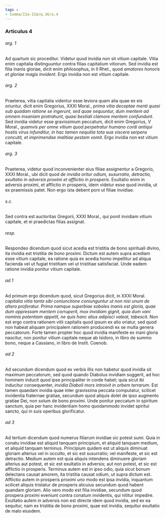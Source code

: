 ```yaml
---
tags : 
- Summa/IIa-IIæ/q.36/a.4
---
```


### Articulus 4

###### arg. 1
Ad quartum sic proceditur. Videtur quod invidia non sit vitium capitale. Vitia enim capitalia distinguuntur contra filias capitalium vitiorum. Sed invidia est filia inanis gloriae, dicit enim philosophus, in II Rhet., quod *amatores honoris et gloriae magis invident*. Ergo invidia non est vitium capitale.

###### arg. 2
Praeterea, vitia capitalia videntur esse leviora quam alia quae ex eis oriuntur, dicit enim Gregorius, XXXI Moral., *prima vitia deceptae menti quasi sub quadam ratione se ingerunt, sed quae sequuntur, dum mentem ad omnem insaniam protrahunt, quasi bestiali clamore mentem confundunt*. Sed invidia videtur esse gravissimum peccatum, dicit enim Gregorius, V Moral., *quamvis per omne vitium quod perpetratur humano cordi antiqui hostis virus infunditur, in hac tamen nequitia tota sua viscera serpens concutit, et imprimendae malitiae pestem vomit*. Ergo invidia non est vitium capitale.

###### arg. 3
Praeterea, videtur quod inconvenienter eius filiae assignentur a Gregorio, XXXI Moral., ubi dicit quod *de invidia oritur odium, susurratio, detractio, exultatio in adversis proximi et afflictio in prosperis*. Exultatio enim in adversis proximi, et afflictio in prosperis, idem videtur esse quod invidia, ut ex praemissis patet. Non ergo ista debent poni ut filiae invidiae.

###### s.c.
Sed contra est auctoritas Gregorii, XXXI Moral., qui ponit invidiam vitium capitale, et ei praedictas filias assignat.

###### resp.
Respondeo dicendum quod sicut acedia est tristitia de bono spirituali divino, ita invidia est tristitia de bono proximi. Dictum est autem supra acediam esse vitium capitale, ea ratione quia ex acedia homo impellitur ad aliqua facienda vel ut fugiat tristitiam vel ut tristitiae satisfaciat. Unde eadem ratione invidia ponitur vitium capitale.

###### ad 1
Ad primum ergo dicendum quod, sicut Gregorius dicit, in XXXI Moral. *capitalia vitia tanta sibi coniunctione coniunguntur ut non nisi unum de altero proferatur. Prima namque superbiae soboles inanis est gloria, quae dum oppressam mentem corruperit, mox invidiam gignit, quia dum vani nominis potentiam appetit, ne quis hanc alius adipisci valeat, tabescit*. Non est ergo contra rationem vitii capitalis quod ipsum ex alio oriatur, sed quod non habeat aliquam principalem rationem producendi ex se multa genera peccatorum. Forte tamen propter hoc quod invidia manifeste ex inani gloria nascitur, non ponitur vitium capitale neque ab Isidoro, in libro de summo bono, neque a Cassiano, in libro de Instit. Coenob.

###### ad 2
Ad secundum dicendum quod ex verbis illis non habetur quod invidia sit maximum peccatorum, sed quod quando Diabolus invidiam suggerit, ad hoc hominem inducit quod ipse principaliter in corde habet; quia sicut ibi inducitur consequenter, *invidia Diaboli mors introivit in orbem terrarum*. Est tamen quaedam invidia quae inter gravissima peccata computatur, scilicet invidentia fraternae gratiae, secundum quod aliquis dolet de ipso augmento gratiae Dei, non solum de bono proximi. Unde ponitur peccatum in spiritum sanctum, quia per hanc invidentiam homo quodammodo invidet spiritui sancto, qui in suis operibus glorificatur.

###### ad 3
Ad tertium dicendum quod numerus filiarum invidiae sic potest sumi. Quia in conatu invidiae est aliquid tanquam principium, et aliquid tanquam medium, et aliquid tanquam terminus. Principium quidem est ut aliquis diminuat gloriam alterius vel in occulto, et sic est susurratio; vel manifeste, et sic est detractio. Medium autem est quia aliquis intendens diminuere gloriam alterius aut potest, et sic est exultatio in adversis; aut non potest, et sic est afflictio in prosperis. Terminus autem est in ipso odio, quia sicut bonum delectans causat amorem, ita tristitia causat odium, ut supra dictum est. Afflictio autem in prosperis proximi uno modo est ipsa invidia, inquantum scilicet aliquis tristatur de prosperis alicuius secundum quod habent quandam gloriam. Alio vero modo est filia invidiae, secundum quod prospera proximi eveniunt contra conatum invidentis, qui nititur impedire. Exultatio autem in adversis non est directe idem quod invidia, sed ex ea sequitur, nam ex tristitia de bono proximi, quae est invidia, sequitur exultatio de malo eiusdem.

